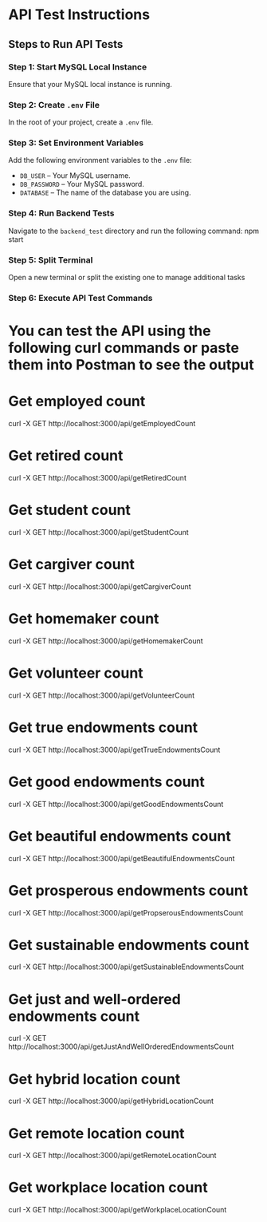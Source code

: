 # API Test Instructions

## Steps to Run API Tests

### Step 1: Start MySQL Local Instance
Ensure that your MySQL local instance is running.

### Step 2: Create `.env` File
In the root of your project, create a `.env` file.

### Step 3: Set Environment Variables
Add the following environment variables to the `.env` file:
- `DB_USER` – Your MySQL username.
- `DB_PASSWORD` – Your MySQL password.
- `DATABASE` – The name of the database you are using.

### Step 4: Run Backend Tests
Navigate to the `backend_test` directory and run the following command: npm start

### Step 5: Split Terminal
Open a new terminal or split the existing one to manage additional tasks


###  Step 6: Execute API Test Commands
# You can test the API using the following curl commands or paste them into Postman to see the output

# Get employed count
curl -X GET http://localhost:3000/api/getEmployedCount

# Get retired count
curl -X GET http://localhost:3000/api/getRetiredCount

# Get student count
curl -X GET http://localhost:3000/api/getStudentCount

# Get cargiver count
curl -X GET http://localhost:3000/api/getCargiverCount

# Get homemaker count
curl -X GET http://localhost:3000/api/getHomemakerCount

# Get volunteer count
curl -X GET http://localhost:3000/api/getVolunteerCount

# Get true endowments count
curl -X GET http://localhost:3000/api/getTrueEndowmentsCount

# Get good endowments count
curl -X GET http://localhost:3000/api/getGoodEndowmentsCount

# Get beautiful endowments count
curl -X GET http://localhost:3000/api/getBeautifulEndowmentsCount

# Get prosperous endowments count
curl -X GET http://localhost:3000/api/getPropserousEndowmentsCount

# Get sustainable endowments count
curl -X GET http://localhost:3000/api/getSustainableEndowmentsCount

# Get just and well-ordered endowments count
curl -X GET http://localhost:3000/api/getJustAndWellOrderedEndowmentsCount

# Get hybrid location count
curl -X GET http://localhost:3000/api/getHybridLocationCount

# Get remote location count
curl -X GET http://localhost:3000/api/getRemoteLocationCount

# Get workplace location count
curl -X GET http://localhost:3000/api/getWorkplaceLocationCount

